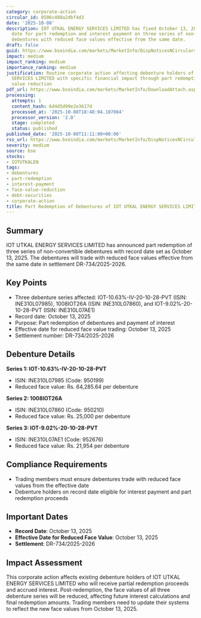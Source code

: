 ```yaml
---
category: corporate-action
circular_id: 0506c488a2dbf4d3
date: '2025-10-08'
description: IOT UTKAL ENERGY SERVICES LIMITED has fixed October 13, 2025 as record
  date for part redemption and interest payment on three series of non-convertible
  debentures with reduced face values effective from the same date.
draft: false
guid: https://www.bseindia.com/markets/MarketInfo/DispNoticesNCirculars.aspx?Noticeid={7ED9CDB2-20E7-4006-8D02-80E8DACD81B9}&noticeno=20251008-28&dt=10/08/2025&icount=28&totcount=67&flag=0
impact: medium
impact_ranking: medium
importance_ranking: medium
justification: Routine corporate action affecting debenture holders of IOT UTKAL ENERGY
  SERVICES LIMITED with specific financial impact through part redemption and face
  value reduction
pdf_url: https://www.bseindia.com/markets/MarketInfo/DownloadAttach.aspx?id=20251008-28&attachedId=
processing:
  attempts: 1
  content_hash: 6d4d5d99e2e3617d
  processed_at: '2025-10-08T18:48:04.107084'
  processor_version: '2.0'
  stage: completed
  status: published
published_date: '2025-10-08T11:11:00+00:00'
rss_url: https://www.bseindia.com/markets/MarketInfo/DispNoticesNCirculars.aspx?Noticeid={7ED9CDB2-20E7-4006-8D02-80E8DACD81B9}&noticeno=20251008-28&dt=10/08/2025&icount=28&totcount=67&flag=0
severity: medium
source: bse
stocks:
- IOTUTKALEN
tags:
- debentures
- part-redemption
- interest-payment
- face-value-reduction
- debt-securities
- corporate-action
title: Part Redemption of Debentures of IOT UTKAL ENERGY SERVICES LIMITED
---
```


## Summary

IOT UTKAL ENERGY SERVICES LIMITED has announced part redemption of three series of non-convertible debentures with record date set as October 13, 2025. The debentures will trade with reduced face values effective from the same date in settlement DR-734/2025-2026.

## Key Points

- Three debenture series affected: IOT-10.63%-IV-20-10-28-PVT (ISIN: INE310L07985), 1008IOT26A (ISIN: INE310L07860), and IOT-9.02%-20-10-28-PVT (ISIN: INE310L07AE1)
- Record date: October 13, 2025
- Purpose: Part redemption of debentures and payment of interest
- Effective date for reduced face value trading: October 13, 2025
- Settlement number: DR-734/2025-2026

## Debenture Details

**Series 1: IOT-10.63%-IV-20-10-28-PVT**
- ISIN: INE310L07985 (Code: 950199)
- Reduced face value: Rs. 64,285.64 per debenture

**Series 2: 1008IOT26A**
- ISIN: INE310L07860 (Code: 950210)
- Reduced face value: Rs. 25,000 per debenture

**Series 3: IOT-9.02%-20-10-28-PVT**
- ISIN: INE310L07AE1 (Code: 952676)
- Reduced face value: Rs. 21,954 per debenture

## Compliance Requirements

- Trading members must ensure debentures trade with reduced face values from the effective date
- Debenture holders on record date eligible for interest payment and part redemption proceeds

## Important Dates

- **Record Date**: October 13, 2025
- **Effective Date for Reduced Face Value**: October 13, 2025
- **Settlement**: DR-734/2025-2026

## Impact Assessment

This corporate action affects existing debenture holders of IOT UTKAL ENERGY SERVICES LIMITED who will receive partial redemption proceeds and accrued interest. Post-redemption, the face values of all three debenture series will be reduced, affecting future interest calculations and final redemption amounts. Trading members need to update their systems to reflect the new face values from October 13, 2025.